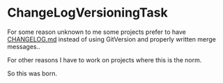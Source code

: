 # ChangeLogVersioningTask

For some reason unknown to me some projects prefer to have [CHANGELOG.md](https://keepachangelog.com/en/1.1.0/) instead
of using GitVersion and properly written merge messages..

For other reasons I have to work on projects where this is the norm.

So this was born.


